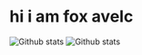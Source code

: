 # hi i am fox avelc






![Github stats](https://gitstats-rho.vercel.app/api?username=Avelcius&show_icons=true&theme=radical)
![Github stats](https://gitstats-rho.vercel.app/api/top-langs/?username=avelcius&theme=radical&layout=donut)
